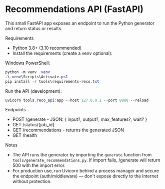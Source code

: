 # Recommendations API (FastAPI)

This small FastAPI app exposes an endpoint to run the Python generator and return status or results.

Requirements
- Python 3.8+ (3.10 recommended)
- Install the requirements (create a venv optional):

Windows PowerShell:

```powershell
python -m venv .venv
.\.venv\Scripts\Activate.ps1
pip install -r tools\requirements-reco.txt
```

Run the API (development):

```powershell
uvicorn tools.reco_api:app --host 127.0.0.1 --port 8888 --reload
```

Endpoints
- POST /generate  - JSON: { input?, output?, max_features?, wait? }
- GET  /status/{job_id}
- GET  /recommendations  - returns the generated JSON
- GET  /health

Notes
- The API runs the generator by importing the `generate` function from `tools/generate_recommendations.py`. If import fails, /generate will return 500 with the import error.
- For production use, run Uvicorn behind a process manager and secure the endpoint (auth/middleware) — don't expose directly to the Internet without protection.
